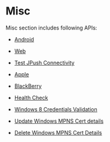                           


Misc
====

Misc section includes following APIs:

*   [Android](Android.md)
*   [Web](Web.md)
*   [Test JPush Connectivity](Test_JPush_Connectivity.md)
*   [Apple](Apple.md)
*   [BlackBerry](BlackBerry.md)

*   [Health Check](Health_Check.md)

*   [Windows 8 Credentials Validation](Windows_8_Credentials_Validation.md)
*   [Update Windows MPNS Cert details](Update_Windows_MPNS_Cert_details.md)
*   [Delete Windows MPNS Cert Details](Delete_Windows_MPNS_Cert_Details.md)
